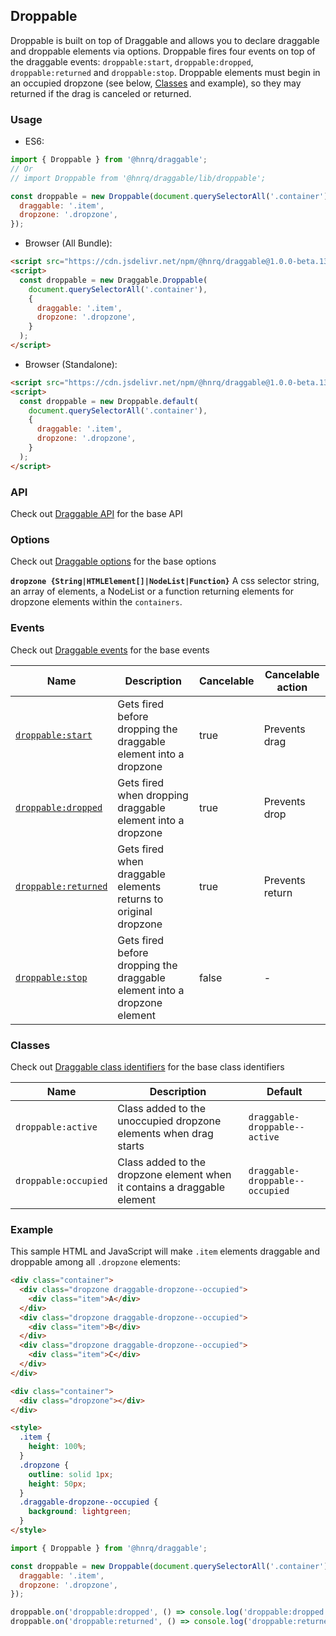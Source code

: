 ## Droppable

Droppable is built on top of Draggable and allows you to declare draggable and droppable elements via options.
Droppable fires four events on top of the draggable events: `droppable:start`, `droppable:dropped`, `droppable:returned` and `droppable:stop`.
Droppable elements must begin in an occupied dropzone (see below, [Classes](#classes) and example),
so they may returned if the drag is canceled or returned.

### Usage

- ES6:

```js
import { Droppable } from '@hnrq/draggable';
// Or
// import Droppable from '@hnrq/draggable/lib/droppable';

const droppable = new Droppable(document.querySelectorAll('.container'), {
  draggable: '.item',
  dropzone: '.dropzone',
});
```

- Browser (All Bundle):

```html
<script src="https://cdn.jsdelivr.net/npm/@hnrq/draggable@1.0.0-beta.13/lib/draggable.bundle.js"></script>
<script>
  const droppable = new Draggable.Droppable(
    document.querySelectorAll('.container'),
    {
      draggable: '.item',
      dropzone: '.dropzone',
    }
  );
</script>
```

- Browser (Standalone):

```html
<script src="https://cdn.jsdelivr.net/npm/@hnrq/draggable@1.0.0-beta.13/lib/droppable.js"></script>
<script>
  const droppable = new Droppable.default(
    document.querySelectorAll('.container'),
    {
      draggable: '.item',
      dropzone: '.dropzone',
    }
  );
</script>
```

### API

Check out [Draggable API](../Draggable#api) for the base API

### Options

Check out [Draggable options](../Draggable#options) for the base options

**`dropzone {String|HTMLElement[]|NodeList|Function}`**
A css selector string, an array of elements, a NodeList or a function returning elements for dropzone
elements within the `containers`.

### Events

Check out [Draggable events](../Draggable#events) for the base events

| Name                                      | Description                                                              | Cancelable | Cancelable action |
| ----------------------------------------- | ------------------------------------------------------------------------ | ---------- | ----------------- |
| [`droppable:start`][droppablestart]       | Gets fired before dropping the draggable element into a dropzone         | true       | Prevents drag     |
| [`droppable:dropped`][droppabledropped]   | Gets fired when dropping draggable element into a dropzone               | true       | Prevents drop     |
| [`droppable:returned`][droppablereturned] | Gets fired when draggable elements returns to original dropzone          | true       | Prevents return   |
| [`droppable:stop`][droppablestop]         | Gets fired before dropping the draggable element into a dropzone element | false      | -                 |

[droppablestart]: DroppableEvent#droppablestartevent
[droppabledropped]: DroppableEvent#droppabledroppedevent
[droppablereturned]: DroppableEvent#droppablereturnedevent
[droppablestop]: DroppableEvent#droppablestopevent

### Classes

Check out [Draggable class identifiers](../Draggable#classes) for the base class identifiers

| Name                 | Description                                                              | Default                         |
| -------------------- | ------------------------------------------------------------------------ | ------------------------------- |
| `droppable:active`   | Class added to the unoccupied dropzone elements when drag starts         | `draggable-droppable--active`   |
| `droppable:occupied` | Class added to the dropzone element when it contains a draggable element | `draggable-droppable--occupied` |

### Example

This sample HTML and JavaScript will make `.item` elements draggable and droppable among all `.dropzone` elements:

```html
<div class="container">
  <div class="dropzone draggable-dropzone--occupied">
    <div class="item">A</div>
  </div>
  <div class="dropzone draggable-dropzone--occupied">
    <div class="item">B</div>
  </div>
  <div class="dropzone draggable-dropzone--occupied">
    <div class="item">C</div>
  </div>
</div>

<div class="container">
  <div class="dropzone"></div>
</div>

<style>
  .item {
    height: 100%;
  }
  .dropzone {
    outline: solid 1px;
    height: 50px;
  }
  .draggable-dropzone--occupied {
    background: lightgreen;
  }
</style>
```

```js
import { Droppable } from '@hnrq/draggable';

const droppable = new Droppable(document.querySelectorAll('.container'), {
  draggable: '.item',
  dropzone: '.dropzone',
});

droppable.on('droppable:dropped', () => console.log('droppable:dropped'));
droppable.on('droppable:returned', () => console.log('droppable:returned'));
```
